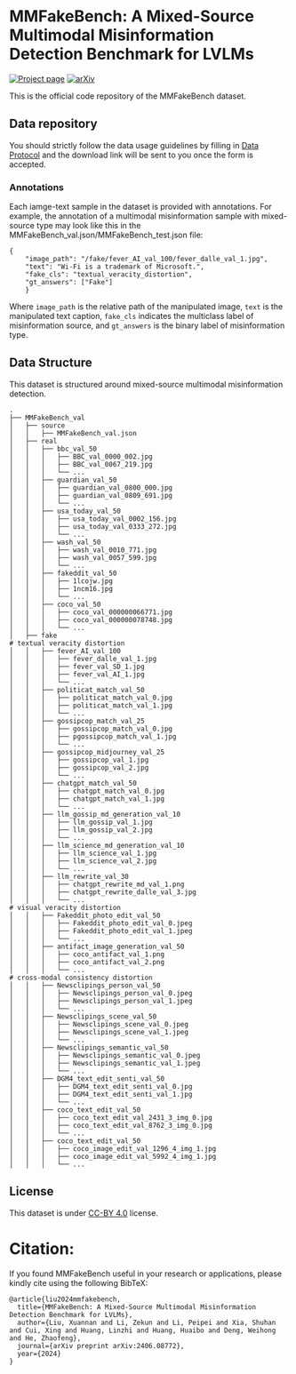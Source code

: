 # MMFakeBench: A Mixed-Source Multimodal Misinformation Detection Benchmark for LVLMs
[![Project page](https://img.shields.io/badge/Project-Page-brightgreen)](https://liuxuannan.github.io/MMFakeBench.github.io/)
[![arXiv](https://img.shields.io/badge/ArXiv-2403.01988-brightgreen)](https://arxiv.org/abs/2406.08772)


This is the official code repository of the MMFakeBench dataset. 

## Data repository

You should strictly follow the data usage guidelines by filling in [Data Protocol](https://docs.google.com/forms/d/e/1FAIpQLScKkQXn0uGN5Uu8oqFf4tU4NDU4scB-nMmTIPLoSEMxAeNwNA/viewform?edit_requested=true) and the download link will be sent to you once the form is accepted. 

### Annotations
Each iamge-text sample in the dataset is provided with annotations. For example, the annotation of a multimodal misinformation sample with mixed-source type may look like this in the MMFakeBench_val.json/MMFakeBench_test.json file:

```
{
    "image_path": "/fake/fever_AI_val_100/fever_dalle_val_1.jpg",
    "text": "Wi-Fi is a trademark of Microsoft.",
    "fake_cls": "textual_veracity_distortion",
    "gt_answers": ["Fake"]
    }
```

Where `image_path` is the relative path of the manipulated image, `text` is the manipulated text caption, `fake_cls` indicates the multiclass label of misinformation source, and `gt_answers` is the binary label of misinformation type.

## Data Structure
This dataset is structured around mixed-source multimodal misinformation detection.

```
.
├── MMFakeBench_val
│   ├── source
│   │   ├── MMFakeBench_val.json
│   ├── real
│   │   ├── bbc_val_50
│   │   │   ├── BBC_val_0000_002.jpg
│   │   │   ├── BBC_val_0067_219.jpg
│   │   │   └── ...
│   │   ├── guardian_val_50
│   │   │   ├── guardian_val_0800_000.jpg
│   │   │   ├── guardian_val_0809_691.jpg
│   │   │   └── ...
│   │   ├── usa_today_val_50
│   │   │   ├── usa_today_val_0002_156.jpg
│   │   │   ├── usa_today_val_0333_272.jpg
│   │   │   └── ...
│   │   ├── wash_val_50
│   │   │   ├── wash_val_0010_771.jpg
│   │   │   ├── wash_val_0057_599.jpg
│   │   │   └── ...
│   │   ├── fakeddit_val_50
│   │   │   ├── 1lcojw.jpg
│   │   │   ├── 1ncm16.jpg
│   │   │   └── ...
│   │   ├── coco_val_50
│   │   │   ├── coco_val_000000066771.jpg
│   │   │   ├── coco_val_000000078748.jpg
│   │   │   └── ...
│   ├── fake
# textual veracity distortion
│   │   ├── fever_AI_val_100
│   │   │   ├── fever_dalle_val_1.jpg
│   │   │   ├── fever_val_SD_1.jpg
│   │   │   ├── fever_val_AI_1.jpg
│   │   │   └── ...
│   │   ├── politicat_match_val_50
│   │   │   ├── politicat_match_val_0.jpg
│   │   │   ├── politicat_match_val_1.jpg
│   │   │   └── ...
│   │   ├── gossipcop_match_val_25
│   │   │   ├── gossipcop_match_val_0.jpg
│   │   │   ├── pgossipcop_match_val_1.jpg
│   │   │   └── ...
│   │   ├── gossipcop_midjourney_val_25
│   │   │   ├── gossipcop_val_1.jpg
│   │   │   ├── gossipcop_val_2.jpg
│   │   │   └── ...
│   │   ├── chatgpt_match_val_50
│   │   │   ├── chatgpt_match_val_0.jpg
│   │   │   ├── chatgpt_match_val_1.jpg
│   │   │   └── ...
│   │   ├── llm_gossip_md_generation_val_10
│   │   │   ├── llm_gossip_val_1.jpg
│   │   │   ├── llm_gossip_val_2.jpg
│   │   │   └── ...
│   │   ├── llm_science_md_generation_val_10
│   │   │   ├── llm_science_val_1.jpg
│   │   │   ├── llm_science_val_2.jpg
│   │   │   └── ...
│   │   ├── llm_rewrite_val_30
│   │   │   ├── chatgpt_rewrite_md_val_1.png
│   │   │   ├── chatgpt_rewrite_dalle_val_3.jpg
│   │   │   └── ...
# visual veracity distortion
│   │   ├── Fakeddit_photo_edit_val_50
│   │   │   ├── Fakeddit_photo_edit_val_0.jpeg
│   │   │   ├── Fakeddit_photo_edit_val_1.jpeg
│   │   │   └── ...
│   │   ├── antifact_image_generation_val_50
│   │   │   ├── coco_antifact_val_1.png
│   │   │   ├── coco_antifact_val_2.png
│   │   │   └── ...
# cross-modal consistency distortion
│   │   ├── Newsclipings_person_val_50
│   │   │   ├── Newsclipings_person_val_0.jpeg
│   │   │   ├── Newsclipings_person_val_1.jpeg
│   │   │   └── ...
│   │   ├── Newsclipings_scene_val_50
│   │   │   ├── Newsclipings_scene_val_0.jpeg
│   │   │   ├── Newsclipings_scene_val_1.jpeg
│   │   │   └── ...
│   │   ├── Newsclipings_semantic_val_50
│   │   │   ├── Newsclipings_semantic_val_0.jpeg
│   │   │   ├── Newsclipings_semantic_val_1.jpeg
│   │   │   └── ...
│   │   ├── DGM4_text_edit_senti_val_50
│   │   │   ├── DGM4_text_edit_senti_val_0.jpg
│   │   │   ├── DGM4_text_edit_senti_val_1.jpg
│   │   │   └── ...
│   │   ├── coco_text_edit_val_50
│   │   │   ├── coco_text_edit_val_2431_3_img_0.jpg
│   │   │   ├── coco_text_edit_val_8762_3_img_0.jpg
│   │   │   └── ...
│   │   ├── coco_text_edit_val_50
│   │   │   ├── coco_image_edit_val_1296_4_img_1.jpg
│   │   │   ├── coco_image_edit_val_5992_4_img_1.jpg
│   │   │   └── ...
```


## License
This dataset is under [CC-BY 4.0](https://creativecommons.org/licenses/by/4.0/) license.


# Citation:
If you found MMFakeBench useful in your research or applications, please kindly cite using the following BibTeX:
```
@article{liu2024mmfakebench,
  title={MMFakeBench: A Mixed-Source Multimodal Misinformation Detection Benchmark for LVLMs},
  author={Liu, Xuannan and Li, Zekun and Li, Peipei and Xia, Shuhan and Cui, Xing and Huang, Linzhi and Huang, Huaibo and Deng, Weihong and He, Zhaofeng},
  journal={arXiv preprint arXiv:2406.08772},
  year={2024}
}
```